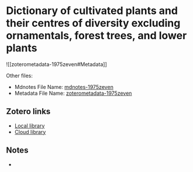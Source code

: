 # Dictionary of cultivated plants and their centres of diversity excluding ornamentals, forest trees, and lower plants

![[zoterometadata-1975zeven#Metadata]]

Other files:
* Mdnotes File Name: [mdnotes-1975zeven](mdnotes-1975zeven)
* Metadata File Name: [zoterometadata-1975zeven](zoterometadata-1975zeven)

## Zotero links

* [Local library](zotero://select/items/1_T32ZB86F)
* [Cloud library](http://zotero.org/users/8542045/items/T32ZB86F)

## Notes

-